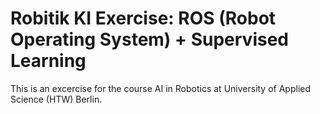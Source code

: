 # Robitik KI Exercise: ROS (Robot Operating System) + Supervised Learning
This is an excercise for the course AI in Robotics at University of Applied Science (HTW) Berlin.


